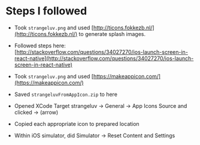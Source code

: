 # Steps I followed

* Took `strangeluv.png` and used
  [http://ticons.fokkezb.nl/](http://ticons.fokkezb.nl/) to generate
  splash images.

* Followed steps here:
  [http://stackoverflow.com/questions/34027270/ios-launch-screen-in-react-native](http://stackoverflow.com/questions/34027270/ios-launch-screen-in-react-native)

* Took `strangeluv.png` and used
  [https://makeappicon.com/](https://makeappicon.com/)

* Saved `strangeluvFromAppIcon.zip` to here

* Opened XCode Target strangeluv -> General -> App Icons Source and
  clicked -> (arrow)

* Copied each appropriate icon to prepared location

* Within iOS simulator, did Simulator -> Reset Content and Settings
